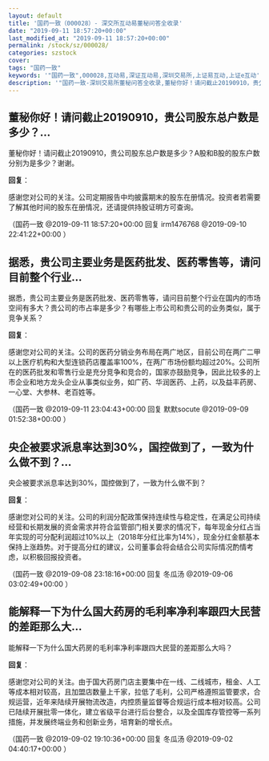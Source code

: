 ```yaml
---
layout: default
title: '国药一致（000028）- 深交所互动易董秘问答全收录'
date: "2019-09-11 18:57:20+00:00"
last_modified_at: "2019-09-11 18:57:20+00:00"
permalink: /stock/sz/000028/
categories: szstock
cover: 
tags: "国药一致"
keywords: '"国药一致",000028,互动易,深证互动易,深圳交易所,上证易互动,上证e互动'
description: '"国药一致-深圳交易所董秘问答全收录,董秘你好！请问截止20190910，贵公司股东总户数是多少？A股和B股的股东户数分别为是多少？谢谢。"'
---
```


## 董秘你好！请问截止20190910，贵公司股东总户数是多少？...

董秘你好！请问截止20190910，贵公司股东总户数是多少？A股和B股的股东户数分别为是多少？谢谢。

**回复**：

感谢您对公司的关注。公司定期报告中均披露期末的股东在册情况。投资者若需要了解其他时间的股东在册情况，还请提供持股证明方可查询。 

（国药一致  @2019-09-11 18:57:20+00:00 回复 irm1476768  @2019-09-10 22:41:22+00:00 ）

## 据悉，贵公司主要业务是医药批发、医药零售等，请问目前整个行业...

据悉，贵公司主要业务是医药批发、医药零售等，请问目前整个行业在国内的市场空间有多大？贵公司的市占率是多少？有哪些上市公司和贵公司的业务类似，属于竞争关系？

**回复**：

感谢您对公司的关注。公司的医药分销业务布局在两广地区，目前公司在两广二甲以上医疗机构和大型连锁药店覆盖率100%，在两广市场份额均超过20%。公司所在的医药批发和零售行业是充分竞争和竞合的，国家亦鼓励竞争，因此比较多的上市企业和地方龙头企业从事类似业务，如广药、华润医药、上药，以及益丰药房、一心堂、大参林、老百姓等。 

（国药一致  @2019-09-11 23:04:43+00:00 回复 默默socute  @2019-09-09 01:52:38+00:00 ）

## 央企被要求派息率达到30%，国控做到了，一致为什么做不到？...

央企被要求派息率达到30%，国控做到了，一致为什么做不到？

**回复**：

感谢您对公司的关注。公司的利润分配政策保持连续性与稳定性，在满足公司持续经营和长期发展的资金需求并符合监管部门相关要求的情况下，每年现金分红占当年实现的可分配利润超过10%以上（2018年分红比率为14%），现金分红金额基本保持上涨趋势。对于提高分红的建议，公司董事会将会结合公司实际情况酌情考虑，以积极回报投资者。 

（国药一致  @2019-09-08 23:18:16+00:00 回复 冬瓜汤  @2019-09-06 03:02:49+00:00 ）

## 能解释一下为什么国大药房的毛利率净利率跟四大民营的差距那么大...

能解释一下为什么国大药房的毛利率净利率跟四大民营的差距那么大吗？

**回复**：

感谢您对公司的关注。由于国大药房门店主要集中在一线、二线城市，租金、人工等成本相对较高，且加盟店数量上千家，拉低了毛利，公司严格遵照监管要求，合规运营，近年来陆续开展物流改造，内控质量监督等合规运行成本相对较高。公司已陆续开展批零一体化，建立省级平台进行后台整合，以及全国库存管控等一系列措施，并发展终端业务和创新业务，培育新的增长点。 

（国药一致  @2019-09-02 19:10:36+00:00 回复 冬瓜汤  @2019-09-02 04:40:17+00:00 ）

